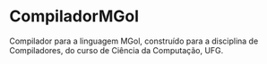 # CompiladorMGol
Compilador para a linguagem MGol, construído para a disciplina de Compiladores, do curso de Ciência da Computação, UFG.
